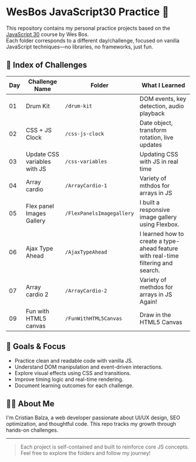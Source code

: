 # WesBos JavaScript30 Practice 🧪

This repository contains my personal practice projects based on the [JavaScript 30](https://javascript30.com/) course by Wes Bos.  
Each folder corresponds to a different day/challenge, focused on vanilla JavaScript techniques—no libraries, no frameworks, just fun.

## 📂 Index of Challenges

| Day | Challenge Name         | Folder          | What I Learned                                |
|-----|------------------------|------------------|------------------------------------------------|
| 01  | Drum Kit               | `/drum-kit`      | DOM events, key detection, audio playback     |
| 02  | CSS + JS Clock         | `/css-js-clock`  | Date object, transform rotation, live updates |
| 03  | Update CSS variables with JS  | `/css-variables` | Updating CSS with JS in real time      |
| 04  | Array cardio           | `/ArrayCardio-1` | Variety of mthdos for arrays in JS            |
| 05  | Flex panel Images Gallery  | `/FlexPanelsImagegallery` | I built a responsive image gallery using Flexbox. |
| 06  | Ajax Type Ahead        | `/AjaxTypeAhead` | I learned how to create a type-ahead feature with real-time filtering and search.|
| 07  | Array cardio 2         | `/ArrayCardio-2` | Variety of methdos for arrays in JS Again!    |
| 09  | Fun with HTML5 canvas  | `/FunWithHTML5Canvas` | Draw in the HTML5 Canvas                 |



## 🚀 Goals & Focus

- Practice clean and readable code with vanilla JS.
- Understand DOM manipulation and event-driven interactions.
- Explore visual effects using CSS and transitions.
- Improve timing logic and real-time rendering.
- Document learning outcomes for each challenge.

## 👨‍💻 About Me

I'm Cristian Balza, a web developer passionate about UI/UX design, SEO optimization, and thoughtful code. This repo tracks my growth through hands-on challenges.

---

> Each project is self-contained and built to reinforce core JS concepts.  
Feel free to explore the folders and follow my journey!

